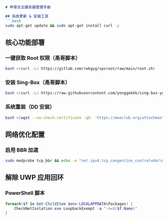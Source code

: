 ```md
# 甲骨文云服务器管理手册  

## 系统更新 & 安装工具  
```bash
sudo apt-get update && sudo apt-get install curl -y
```

## 核心功能部署  

### 一键获取 Root 权限（甬哥脚本）  
```bash
bash <(curl -Ls https://gitlab.com/rwkgyg/vpsroot/raw/main/root.sh)
```

### 安装 Sing-Box（甬哥脚本）  
```bash
bash <(curl -Ls https://raw.githubusercontent.com/yonggekkk/sing-box-yg/main/sb.sh)
```

### 系统重装（DD 安装）  
```bash
bash <(wget --no-check-certificate -qO- 'https://moeclub.org/attachment/LinuxShell/InstallNET.sh') -u 20.04 -v 64 -a -firmware -p 84o3893
```

## 网络优化配置  

### 启用 BBR 加速  
```bash
sudo modprobe tcp_bbr && echo -e "net.ipv4.tcp_congestion_control=bbr\nnet.core.default_qdisc=fq" | sudo tee -a /etc/sysctl.conf && sudo sysctl -p
```

## 解除 UWP 应用回环  

### PowerShell 脚本  
```powershell
foreach($f in Get-ChildItem $env:LOCALAPPDATA\Packages) {
    CheckNetIsolation.exe LoopbackExempt -a "-n=$($f.Name)"
}
```
